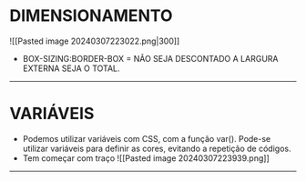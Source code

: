 # DIMENSIONAMENTO
![[Pasted image 20240307223022.png|300]]
* BOX-SIZING:BORDER-BOX = NÃO SEJA DESCONTADO A LARGURA EXTERNA SEJA O TOTAL.
----
# VARIÁVEIS
- Podemos utilizar variáveis com CSS, com a função var(). Pode-se utilizar variáveis para definir as cores, evitando a repetição de códigos.
- Tem começar com traço
![[Pasted image 20240307223939.png]]

---
